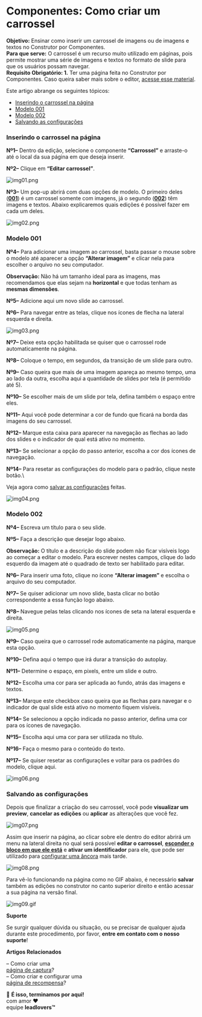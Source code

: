 # Componentes: Como criar um carrossel

**Objetivo:** Ensinar como inserir um carrossel de imagens ou de imagens e textos no Construtor por Componentes.\
**Para que serve:** O carrossel é um recurso muito utilizado em páginas, pois permite mostrar uma série de imagens e textos no formato de slide para que os usuários possam navegar.\
**Requisito Obrigatório: 1.** Ter uma página feita no Construtor por Componentes. Caso queira saber mais sobre o editor, [acesse esse material](https://suporte.love/componentes-visao-geral/).

Este artigo abrange os seguintes tópicos:

* [Inserindo o carrossel na página](broken-reference)
* [Modelo 001](broken-reference)
* [Modelo 002](broken-reference)
* [Salvando as configurações](broken-reference)

### **Inserindo o carrossel na página** <a href="#inserindo-carrossel" id="inserindo-carrossel"></a>

**Nº1–** Dentro da edição, selecione o componente **“Carrossel”** e arraste-o até o local da sua página em que deseja inserir.

**Nº2–** Clique em **“Editar carrossel”**.

![img01.png](https://leadloverssupport.zendesk.com/hc/article\_attachments/5468241095053/img01.png)

**Nº3–** Um pop-up abrirá com duas opções de modelo. O primeiro deles ([**001**](broken-reference)) é um carrossel somente com imagens, já o segundo ([**002**](broken-reference)) têm imagens e textos. Abaixo explicaremos quais edições é possível fazer em cada um deles. &#x20;

![img02.png](https://leadloverssupport.zendesk.com/hc/article\_attachments/5468213350541/img02.png)

### **Modelo 001** <a href="#modelo001" id="modelo001"></a>

**Nº4–** Para adicionar uma imagem ao carrossel, basta passar o mouse sobre o modelo até aparecer a opção **“Alterar imagem”** e clicar nela para escolher o arquivo no seu computador.&#x20;

**Observação:** Não há um tamanho ideal para as imagens, mas recomendamos que elas sejam na **horizontal** e que todas tenham as **mesmas dimensões**.

**Nº5–** Adicione aqui um novo slide ao carrossel.

**Nº6–** Para navegar entre as telas, clique nos ícones de flecha na lateral esquerda e direita.

![img03.png](https://leadloverssupport.zendesk.com/hc/article\_attachments/5468213457293/img03.png)

**Nº7–** Deixe esta opção habilitada se quiser que o carrossel rode automaticamente na página.

**Nº8–** Coloque o tempo, em segundos, da transição de um slide para outro.

**Nº9–** Caso queira que mais de uma imagem apareça ao mesmo tempo, uma ao lado da outra, escolha aqui a quantidade de slides por tela (é permitido até 5).

**Nº10–** Se escolher mais de um slide por tela, defina também o espaço entre eles.

**Nº11–** Aqui você pode determinar a cor de fundo que ficará na borda das imagens do seu carrossel.

**Nº12–** Marque esta caixa para aparecer na navegação as flechas ao lado dos slides e o indicador de qual está ativo no momento.

**Nº13–** Se selecionar a opção do passo anterior, escolha a cor dos ícones de navegação.

**Nº14–** Para resetar as configurações do modelo para o padrão, clique neste botão.\


Veja agora como [salvar as configurações](broken-reference) feitas.

![img04.png](https://leadloverssupport.zendesk.com/hc/article\_attachments/5468203548557/img04.png)

### **Modelo 002** <a href="#modelo002" id="modelo002"></a>

**Nº4–** Escreva um título para o seu slide.&#x20;

**Nº5–** Faça a descrição que desejar logo abaixo.

**Observação:** O título e a descrição do slide podem não ficar visíveis logo ao começar a editar o modelo. Para escrever nestes campos, clique do lado esquerdo da imagem até o quadrado de texto ser habilitado para editar.

**Nº6–** Para inserir uma foto, clique no ícone **“Alterar imagem”** e escolha o arquivo do seu computador.

**Nº7–** Se quiser adicionar um novo slide, basta clicar no botão correspondente a essa função logo abaixo.

**Nº8–** Navegue pelas telas clicando nos ícones de seta na lateral esquerda e direita.

![img05.png](https://leadloverssupport.zendesk.com/hc/article\_attachments/5468212759565/img05.png)

**Nº9–** Caso queira que o carrossel rode automaticamente na página, marque esta opção.

**Nº10–** Defina aqui o tempo que irá durar a transição do autoplay.

**Nº11–** Determine o espaço, em pixels, entre um slide e outro.

**Nº12–** Escolha uma cor para ser aplicada ao fundo, atrás das imagens e textos.

**Nº13–** Marque este checkbox caso queira que as flechas para navegar e o indicador de qual slide está ativo no momento fiquem visíveis.

**Nº14–** Se selecionou a opção indicada no passo anterior, defina uma cor para os ícones de navegação.

**Nº15–** Escolha aqui uma cor para ser utilizada no título.

**Nº16–** Faça o mesmo para o conteúdo do texto.

**Nº17–** Se quiser resetar as configurações e voltar para os padrões do modelo, clique aqui.

![img06.png](https://leadloverssupport.zendesk.com/hc/article\_attachments/5468212919437/img06.png)

### **Salvando as configurações** <a href="#salvando-configuracoes" id="salvando-configuracoes"></a>

Depois que finalizar a criação do seu carrossel, você pode **visualizar um preview**, **cancelar as edições** ou **aplicar** as alterações que você fez.&#x20;

![img07.png](https://leadloverssupport.zendesk.com/hc/article\_attachments/5468240769037/img07.png)

Assim que inserir na página, ao clicar sobre ele dentro do editor abrirá um menu na lateral direita no qual será possível **editar o carrossel**, [**esconder o bloco em que ele está**](https://suporte.love/componentes-como-esconder-um-elemento-no-computador-ou-celular/) e **ativar um identificador** para ele, que pode ser utilizado para [configurar uma âncora](https://suporte.love/componentes-como-fazer-ancora-na-pagina/) mais tarde.&#x20;

![img08.png](https://leadloverssupport.zendesk.com/hc/article\_attachments/5468233207437/img08.png)

Para vê-lo funcionando na página como no GIF abaixo, é necessário **salvar** também as edições no construtor no canto superior direito e então acessar a sua página na versão final.

![img09.gif](https://leadloverssupport.zendesk.com/hc/article\_attachments/5468213229325/img09.gif)

**Suporte**

Se surgir qualquer dúvida ou situação, ou se precisar de qualquer ajuda durante este procedimento, por favor, **entre em contato com o nosso suporte**!

**Artigos Relacionados**

– Como criar uma\
[página de captura](https://suporte.love/como-criar-e-configurar-uma-pagina-de-captura-no-editor-por-componentes/)?\
– Como criar e configurar uma\
[página de recompensa](https://suporte.love/como-criar-e-configurar-uma-pagina-de-recompensa-no-editor-por-componentes/)?

🏁 **É isso, terminamos por aqui!**\
com amor ❤\
equipe **leadlovers™**
